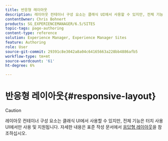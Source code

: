 ```yaml
---
title: 반응형 레이아웃
description: 레이아웃 컨테이너 구성 요소는 클래식 UI에서 사용할 수 있지만, 전체 기능은 터치 사용 UI에서만 사용 및 지원됩니다.
contentOwner: Chris Bohnert
products: SG_EXPERIENCEMANAGER/6.5/SITES
topic-tags: page-authoring
content-type: reference
solution: Experience Manager, Experience Manager Sites
feature: Authoring
role: User
source-git-commit: 29391c8e3042a8a04c64165663a228bb4886afb5
workflow-type: tm+mt
source-wordcount: '61'
ht-degree: 6%

---
```


# 반응형 레이아웃{#responsive-layout}

>[!CAUTION]
>
>레이아웃 컨테이너 구성 요소는 클래식 UI에서 사용할 수 있지만, 전체 기능은 터치 사용 UI에서만 사용 및 지원됩니다. 자세한 내용은 표준 작성 문서에서 [응답형 레이아웃](/help/sites-authoring/responsive-layout.md)을 참조하십시오.
